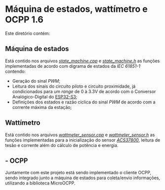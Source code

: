 # Máquina de estados, wattímetro e OCPP 1.6
Este diretório contém:
## Máquina de estados
Está contido nos arquivos [*state_machine.cpp*](src/state_machine.cpp) e [*state_machine.h*](src/state_machine.h) as funções implementadas de acordo com digrama de estados da *IEC 61851-1* contendo:
 - Geração do sinal *PWM*;
 - Leitura dos sinais do circuito piloto e circuito proximidade, já condicionados para um *range* de 0 à 3.3V de acordo com o Conversor Analógico-Digital do [ESP32-S3](https://docs.espressif.com/projects/esp-idf/en/stable/esp32s3/hw-reference/esp32s3/user-guide-devkitc-1.html);
 - Definições dos estados e razão cíclica do sinal *PWM* de acordo com a corrente máxima da estação;
  
## Wattímetro
Está contido nos arquivos [*wattmeter_sensor.cpp*](src/wattmeter_sensor.cpp) e [*wattmeter_sensor.h*](src/wattmeter_sensor.h) as funções implementadas para a inicialização do sensor [*ACS37800*](https://www.allegromicro.com/en/products/sense/current-sensor-ics/zero-to-fifty-amp-integrated-conductor-sensor-ics/acs37800), leitura de tesão e corrente além do cálculo de potência e energia.

## - OCPP
Juntamente com este projeto está sendo implementado o cliente OCPP, sendo integrado junto a máquina de estados para coleta/envio informações, utilizando a biblioteca MicroOCPP. 

